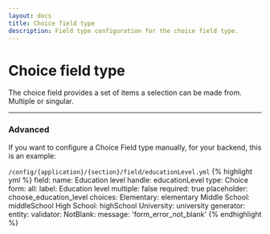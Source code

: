 ```yaml
---
layout: docs
title: Choice field type
description: Field type configuration for the choice field type.
---
```


# Choice field type

The choice field provides a set of items a selection can be made from. Multiple or singular.

___

### Advanced

If you want to configure a Choice Field type manually, for your backend, this is an example:

`/config/{application}/{section}/field/educationLevel.yml`
{% highlight yml %}
field:
    name: Education level
    handle: educationLevel
    type: Choice
    form:
        all:
            label: Education level
            multiple: false
            required: true
            placeholder: choose_education_level
            choices:
                Elementary: elementary
                Middle School: middleSchool
                High School: highSchool
                University: university
    generator:
        entity:
            validator:
                NotBlank:
                    message: 'form_error_not_blank'
{% endhighlight %}
